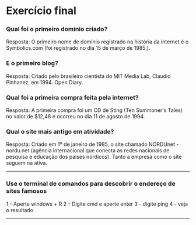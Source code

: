 # Exercício final

### Qual foi o primeiro domínio criado?
Resposta: O primeiro nome de domínio registrado na história da internet é o  Symbolics.com (foi registrado no dia 15 de março de 1985.).

### E o primeiro blog?
Resposta: Criado pelo brasileiro cientista do MIT Media Lab, Claudio Pinhanez, em 1994. Open Diary.

### Qual foi a primeira compra feita pela internet?
Resposta: A primeira compra foi um CD de Sting (Ten Summoner's Tales) no valor de $12,48 e ocorreu no dia 11 de agosto de 1994.

### Qual o site mais antigo em atividade?
Resposta: Criado em 1º de janeiro de 1985, o site chamado NORDUnet - nordu.net (agência internacional que conecta as redes nacionais de pesquisa e educação dos países nórdicos). Tanto a empresa como o site seguem na ativa.

---

### Use o terminal de comandos para descobrir o endereço de sites famosos
1 - Aperte windows + R
2 - Digite cmd e aperte enter
3 - digite ping <site>
4 - veja o resultado

---

